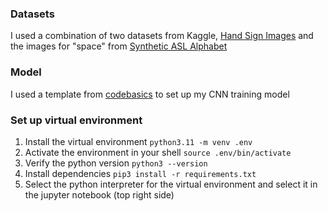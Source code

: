 ### Datasets
I used a combination of two datasets from Kaggle, [Hand Sign Images](https://www.kaggle.com/datasets/ash2703/handsignimages) and the images for "space" from [Synthetic ASL Alphabet](https://www.kaggle.com/datasets/lexset/synthetic-asl-alphabet)

### Model
I used a template from [codebasics](https://github.com/codebasics/potato-disease-classification/blob/main/training/potato-disease-classification-model.ipynb) to set up my CNN training model

### Set up virtual environment
1. Install the virtual environment `python3.11 -m venv .env`
2. Activate the environment in your shell `source .env/bin/activate`
3. Verify the python version `python3 --version`
4. Install dependencies `pip3 install -r requirements.txt`
5. Select the python interpreter for the virtual environment and select it in the jupyter notebook (top right side)